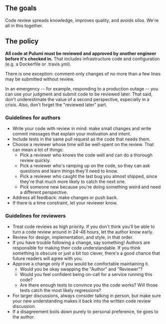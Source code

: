 ## The goals

Code review spreads knowledge, improves quality, and avoids silos. We're all in this together.

## The policy
**All code at Pulumi must be reviewed and approved by another engineer before it's checked in.** That includes infrastructure code and configuration (e.g. a Dockerfile or .travis.yml).

There is one exception: comment-only changes of no more than a few lines may be submitted without review.

In an emergency -- for example, responding to a production outage -- you can use your judgment and submit code to be reviewed later. That said, don't underestimate the value of a second perspective, especially in a crisis. Also, don't forget the "reviewed later" part.

### Guidelines for authors
- Write your code with review in mind: make small changes and write commit messages that explain your motivation and intent.
- Include tests in the same pull request as the code that needs them.
- Choose a reviewer whose time will be well-spent on the review. That can mean a lot of things:
  - Pick a reviewer who knows the code well and can do a thorough review quickly.
  - Pick a reviewer who's ramping up on the code, so they can ask questions and learn things they'll need to know.
  - Pick a reviewer who caught the last bug you almost shipped, since they're that much more likely to catch the next one.
  - Pick someone new because you're doing something weird and need a different perspective.
- Address all feedback: make changes or push back.
- If there is a time constraint, let your reviewer know.

### Guidelines for reviewers
- Treat code reviews as high priority. If you don't think you'll be able to turn a code review around in 24-48 hours, let the author know early.
- Review for design, implementation, and style, in that order.
- If you have trouble following a change, say something! Authors are responsible for making their code understandable. If you think something is obscure or just a bit too clever, there's a good chance that future readers will agree with you.
- Approve a change only if you would be comfortable maintaining it.
  - Would you be okay swapping the "Author" and "Reviewer"?
  - Would you feel confident being on-call for a service running this code?
  - Are there enough tests to convince you the code works? Will those tests catch the most likely regressions?
- For larger discussions, always consider talking in person, but make sure your new understanding makes it back into the written code review discussion.
- If a disagreement boils down purely to personal preference, tie goes to the author.
